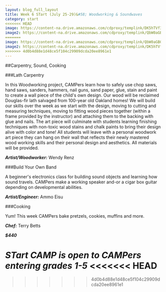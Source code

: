 ```yaml
---
layout: blog_full_layout
title: Week 6 STart (July 25-29)&#58; Woodworking & Soundwaves
category: start
<<<<<<< HEAD
image: https://content-na.drive.amazonaws.com/cdproxy/templink/DK5hTVf3fYAM1ucxnyYm4_xYS7E3H43jNonO3vpCriILAYspN/alt/thumb?viewBox=1366
image2: https://content-na.drive.amazonaws.com/cdproxy/templink/QbW0aGBGKH3WoKrWp2r-r5nSam8LF11dl5B7sUQbrhMLAYspN/alt/thumb?viewBox=1366
=======
image: https://content-na.drive.amazonaws.com/cdproxy/templink/QbW0aGBGKH3WoKrWp2r-r5nSam8LF11dl5B7sUQbrhMLAYspN/alt/thumb?viewBox=1366
image2: https://content-na.drive.amazonaws.com/cdproxy/templink/DK5hTVf3fYAM1ucxnyYm4_xYS7E3H43jNonO3vpCriILAYspN/alt/thumb?viewBox=1366
>>>>>>> 4d0b4d88e1d48ce5f104c29909dcda20ee8961e1
---
```


##Carpentry, Sound, Cooking

###Lath Carpentry

In this Woodworking project, CAMPers learn how to safely use chop saws, hand saws, sanders, hammers, nail guns, sand paper, glue, stain and paint to create a wall piece of the child's own design. Our wood will be reclaimed Douglas-fir lath salvaged from 100-year old Oakland homes! We will build our skills over the week as we start with the design, moving to cutting and measuring techniques, moving to fitting wood pieces together (within a frame provided by the instructor) and attaching them to the backing with glue and nails. The art piece will culminate with students learning finishing techniques with non-toxic wood stains and chalk paints to bring their design alive with color and tone! All students will leave with a personal woodwork art piece they can hang on their wall that reflects their newly mastered wood working skills and their personal design and aesthetics. All materials will be provided. 

**_Artist/Woodworker:_** Wendy Renz


###Build Your Own Band

A beginner's electronics class for building sound objects and learning how sound travels. CAMPers make a working speaker and-or a cigar box guitar depending on developmental abilities.

**_Artist/Engineer:_** Ammo Eisu

 
###Cooking

Yum! This week CAMPers bake pretzels, cookies, muffins and more.  

**_Chef:_** Terry Betts

**_$440_**

*STart CAMP is open to CAMPers entering grades 1-5*
<<<<<<< HEAD
=======

>>>>>>> 4d0b4d88e1d48ce5f104c29909dcda20ee8961e1

